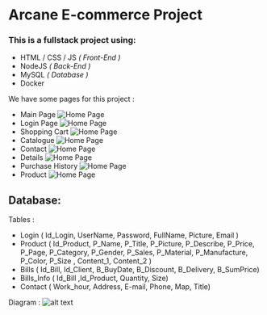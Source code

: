 # Arcane E-commerce Project 
### This is a fullstack project using: 
* HTML / CSS / JS _( Front-End )_
* NodeJS _( Back-End )_
* MySQL _( Database )_
* Docker

We have some pages for this project :

* Main Page
![Home Page](/ss/homepage.jpeg)
* Login Page
![Home Page](/ss/login.jpeg)
* Shopping Cart
![Home Page](/ss/cart.jpeg)
* Catalogue 
![Home Page](/ss/catalog.jpeg)
* Contact
![Home Page](/ss/contact.jpeg)
* Details
![Home Page](/ss/details.jpeg)
* Purchase History
![Home Page](/ss/history.jpeg)
* Product
![Home Page](/ss/adminproduct.jpeg)

## Database:
Tables :
- Login ( Id_Login, UserName, Password, FullName, Picture, Email )
- Product ( Id_Product, P_Name, P_Title, P_Picture, P_Describe, P_Price, P_Page, P_Category, P_Gender, P_Sales, P_Material, P_Manufacture, P_Color, P_Size , Content_1, Content_2 )
- Bills ( Id_Bill, Id_Client, B_BuyDate, B_Discount, B_Delivery, B_SumPrice)
- Bills_Info ( Id_Bill ,Id_Product, Quantity, Size)
- Contact ( Work_hour, Address, E-mail, Phone, Map, Title)

Diagram :
![alt text](/ArcaneDB_Diagram.png)
